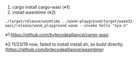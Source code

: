 
1. cargo install cargo-wasi (※1)
2. install wasmtime (※2)

```
./target/release/wasmtime ../wasm-playground/target/wasm32-wasi/release/wasm_playground.wasm --invoke hello "nya-n"
```

※1 https://github.com/bytecodealliance/cargo-wasi

※2 11/23/19 now, failed to install install.sh, so build directly. (https://github.com/bytecodealliance/wasmtime)